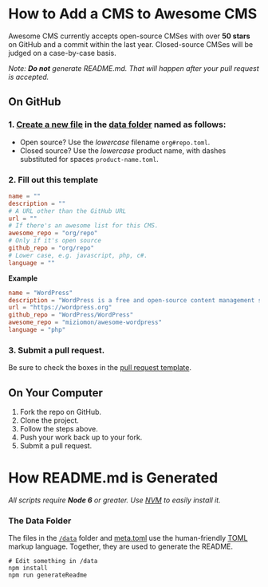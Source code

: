 # How to Add a CMS to Awesome CMS

Awesome CMS currently accepts open-source CMSes with over **50 stars** on GitHub
and a commit within the last year. Closed-source CMSes will be judged on a
case-by-case basis.

_Note: **Do not** generate README.md. That will happen after your pull request
is accepted._

## On GitHub

### 1. [Create a new file][] in the [data folder](/data) named as follows:

- Open source? Use the _lowercase_ filename `org#repo.toml`.
- Closed source? Use the _lowercase_ product name, with dashes substituted for spaces `product-name.toml`.

### 2. Fill out this template

```toml
name = ""
description = ""
# A URL other than the GitHub URL
url = ""
# If there's an awesome list for this CMS.
awesome_repo = "org/repo"
# Only if it's open source
github_repo = "org/repo"
# Lower case, e.g. javascript, php, c#.
language = ""
```

**Example**

```toml
name = "WordPress"
description = "WordPress is a free and open-source content management system (CMS) based on PHP and MySQL."
url = "https://wordpress.org"
github_repo = "WordPress/WordPress"
awesome_repo = "miziomon/awesome-wordpress"
language = "php"
```

### 3. Submit a pull request.

Be sure to check the boxes in the [pull request
template](/PULL_REQUEST_TEMPLATE.md).

## On Your Computer

1. Fork the repo on GitHub.
1. Clone the project.
1. Follow the steps above.
1. Push your work back up to your fork.
1. Submit a pull request.

# How README.md is Generated

_All scripts require **Node 6** or greater. Use [NVM][] to easily install it._

### The Data Folder

The files in the [`/data`](/data) folder and [meta.toml](/meta.toml) use the
human-friendly [TOML][] markup language. Together, they are used to generate the
README.

```
# Edit something in /data
npm install
npm run generateReadme
```

[NVM]: https://github.com/creationix/nvm
[TOML]: https://github.com/toml-lang/toml
[Create a new file]: https://github.com/postlight/awesome-cms/new/main/data?filename=org%23repo.toml
